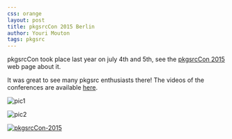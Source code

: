 ```yaml
---
css: orange
layout: post
title: pkgsrcCon 2015 Berlin
author: Youri Mouton
tags: pkgsrc
---
```


pkgsrcCon took place last year on july 4th and 5th, see the 
[pkgsrcCon 2015](http://pkgsrc.pub/pkgsrcCon/2015/) web page about it. 

It was great to see many pkgsrc enthusiasts there! The videos of the conferences are available [here](https://vimeo.com/channels/pkgsrccon).

![pic1](http://misc.netbsd-news.me/pkgsrcCon2015/Berlin_1.png)

![pic2](http://misc.netbsd-news.me/pkgsrcCon2015/Berlin_2.png)

[![pkgsrcCon-2015](http://pkgsrc.pub/pkgsrcCon/2015/pkgsrccon2015-logo.svg)](http://pkgsrc.pub/pkgsrcCon/2015/)
